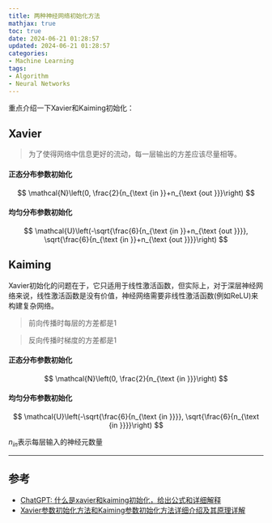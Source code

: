 ```yaml
---
title: 两种神经网络初始化方法
mathjax: true
toc: true
date: 2024-06-21 01:28:57
updated: 2024-06-21 01:28:57
categories:
- Machine Learning
tags:
- Algorithm
- Neural Networks
---
```


重点介绍一下Xavier和Kaiming初始化：

<!--more-->

## Xavier

> 为了使得网络中信息更好的流动，每一层输出的方差应该尽量相等。

#### 正态分布参数初始化
$$
\mathcal{N}\left(0, \frac{2}{n_{\text {in }}+n_{\text {out }}}\right)
$$

#### 均匀分布参数初始化
$$
\mathcal{U}\left(-\sqrt{\frac{6}{n_{\text {in }}+n_{\text {out }}}}, \sqrt{\frac{6}{n_{\text {in }}+n_{\text {out }}}}\right)
$$

## Kaiming

Xavier初始化的问题在于，它只适用于线性激活函数，但实际上，对于深层神经网络来说，线性激活函数是没有价值，神经网络需要非线性激活函数(例如ReLU)来构建复杂网络。

> 前向传播时每层的方差都是1

> 反向传播时梯度的方差都是1

#### 正态分布参数初始化
$$
\mathcal{N}\left(0, \frac{2}{n_{\text {in }}}\right)
$$

#### 均匀分布参数初始化
$$
\mathcal{U}\left(-\sqrt{\frac{6}{n_{\text {in }}}}, \sqrt{\frac{6}{n_{\text {in }}}}\right)
$$

$n_{in}$表示每层输入的神经元数量

___

## 参考
- [ChatGPT: 什么是xavier和kaiming初始化，给出公式和详细解释](https://chatgpt.com/share/6c5856fb-e3d3-4ae0-8d1a-21a2b562888d)
- [Xavier参数初始化方法和Kaiming参数初始化方法详细介绍及其原理详解](https://blog.csdn.net/IronmanJay/article/details/128888954)